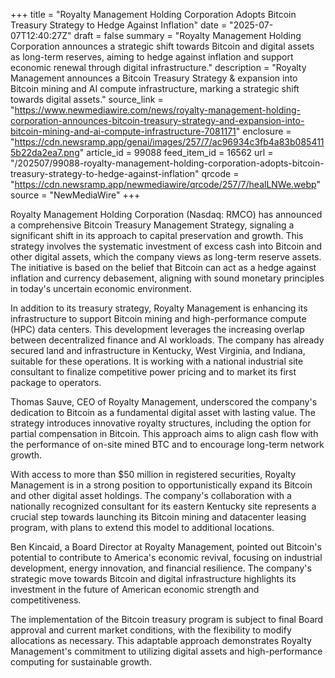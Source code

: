 +++
title = "Royalty Management Holding Corporation Adopts Bitcoin Treasury Strategy to Hedge Against Inflation"
date = "2025-07-07T12:40:27Z"
draft = false
summary = "Royalty Management Holding Corporation announces a strategic shift towards Bitcoin and digital assets as long-term reserves, aiming to hedge against inflation and support economic renewal through digital infrastructure."
description = "Royalty Management announces a Bitcoin Treasury Strategy & expansion into Bitcoin mining and AI compute infrastructure, marking a strategic shift towards digital assets."
source_link = "https://www.newmediawire.com/news/royalty-management-holding-corporation-announces-bitcoin-treasury-strategy-and-expansion-into-bitcoin-mining-and-ai-compute-infrastructure-7081171"
enclosure = "https://cdn.newsramp.app/genai/images/257/7/ac96934c3fb4a83b0854115b22da2ea7.png"
article_id = 99088
feed_item_id = 16562
url = "/202507/99088-royalty-management-holding-corporation-adopts-bitcoin-treasury-strategy-to-hedge-against-inflation"
qrcode = "https://cdn.newsramp.app/newmediawire/qrcode/257/7/healLNWe.webp"
source = "NewMediaWire"
+++

<p>Royalty Management Holding Corporation (Nasdaq: RMCO) has announced a comprehensive Bitcoin Treasury Management Strategy, signaling a significant shift in its approach to capital preservation and growth. This strategy involves the systematic investment of excess cash into Bitcoin and other digital assets, which the company views as long-term reserve assets. The initiative is based on the belief that Bitcoin can act as a hedge against inflation and currency debasement, aligning with sound monetary principles in today's uncertain economic environment.</p><p>In addition to its treasury strategy, Royalty Management is enhancing its infrastructure to support Bitcoin mining and high-performance compute (HPC) data centers. This development leverages the increasing overlap between decentralized finance and AI workloads. The company has already secured land and infrastructure in Kentucky, West Virginia, and Indiana, suitable for these operations. It is working with a national industrial site consultant to finalize competitive power pricing and to market its first package to operators.</p><p>Thomas Sauve, CEO of Royalty Management, underscored the company's dedication to Bitcoin as a fundamental digital asset with lasting value. The strategy introduces innovative royalty structures, including the option for partial compensation in Bitcoin. This approach aims to align cash flow with the performance of on-site mined BTC and to encourage long-term network growth.</p><p>With access to more than $50 million in registered securities, Royalty Management is in a strong position to opportunistically expand its Bitcoin and other digital asset holdings. The company's collaboration with a nationally recognized consultant for its eastern Kentucky site represents a crucial step towards launching its Bitcoin mining and datacenter leasing program, with plans to extend this model to additional locations.</p><p>Ben Kincaid, a Board Director at Royalty Management, pointed out Bitcoin's potential to contribute to America's economic revival, focusing on industrial development, energy innovation, and financial resilience. The company's strategic move towards Bitcoin and digital infrastructure highlights its investment in the future of American economic strength and competitiveness.</p><p>The implementation of the Bitcoin treasury program is subject to final Board approval and current market conditions, with the flexibility to modify allocations as necessary. This adaptable approach demonstrates Royalty Management's commitment to utilizing digital assets and high-performance computing for sustainable growth.</p>